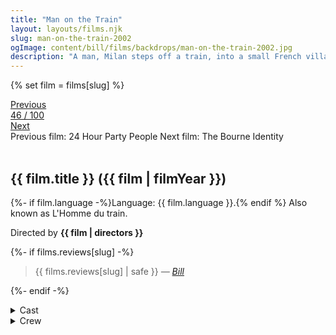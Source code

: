 ```yaml
---
title: "Man on the Train"
layout: layouts/films.njk
slug: man-on-the-train-2002
ogImage: content/bill/films/backdrops/man-on-the-train-2002.jpg
description: "A man, Milan steps off a train, into a small French village. As he waits for the day when he will rob the town bank, he runs into an old retired poetry teacher named M. Manesquier. The two men strike up a strange friendship and explore the road not taken, each wanting to live the other's life."
---
```


{% set film = films[slug] %}

<nav class="films">
  <div class="prev">
    <a href="../24-hour-party-people-2002"><i class="fa-solid fa-chevron-left fa-xs"></i> Previous</a>
  </div>
  <div>
    <a class="simple" href="../">46 / 100</a>
  </div>
  <div class="next">
    <a href="../the-bourne-identity-2002">Next <i class="fa-solid fa-chevron-right fa-xs"></i></a>
  </div>
  <div class="hint">
    <span class="prev-hint">
      <span class="sr-only">Previous film:</span>
      24 Hour Party People
    </span>
    <span class="next-hint">
      <span class="sr-only">Next film:</span>
      The Bourne Identity
    </span>
  </div>
</nav>

<article class="film slug-man-on-the-train-2002">
  <div class="backdrop-and-poster">
    <img class="poster" src="../films/posters/{{ slug }}.jpg" alt="">
    <img class="backdrop" src="../films/backdrops/{{ slug }}.jpg" alt="">
  </div>

  <h1>{{ film.title }} ({{ film | filmYear }})</h1>

  <p>
    {%- if film.language -%}Language: {{ film.language }}.{% endif %}
    Also known as L'Homme du train.
  </p>

  <p class="director">
    Directed by <strong>{{ film | directors }}</strong>
  </p>

  {%- if films.reviews[slug] -%}
    <blockquote> 
      {{ films.reviews[slug] | safe }} <em>—&nbsp;<a href="/bill">Bill</a></em>
    </blockquote> 
  {%- endif -%}

  <section class="film-detail">
    <div>
      <details>
        <summary>
          <i class="fa-solid fa-masks-theater"></i>
          Cast
        </summary>
        <ul>
          {%- for cast in film.credits.cast -%}
            <li>
              {{ cast.name }} as <em>{{ cast.character }}</em>
            </li>
          {%- endfor -%}
        </ul>
      </details>
      <details>
        <summary>
          <i class="fa-solid fa-clapperboard"></i>
          Crew
        </summary>
        <ul>
          {%- for crew in film.credits.crew -%}
            <li>
              {{ crew.name }} &mdash; <em>{{ crew.job }}</em>
            </li>
          {%- endfor -%}
        </ul>
      </details>
    </div>
  </section>
</article>
